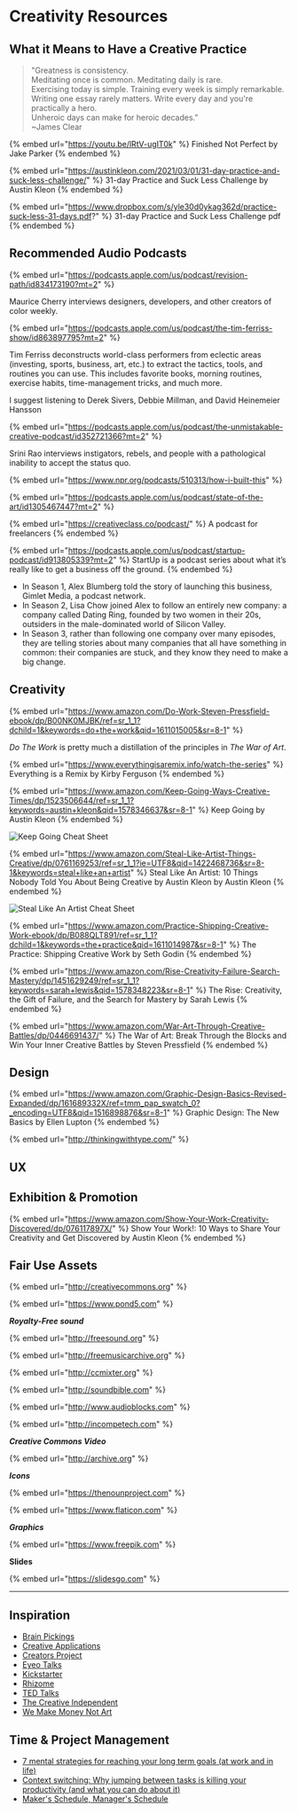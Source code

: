 # Creativity Resources

## What it Means to Have a Creative Practice

> "Greatness is consistency.\
> &#x20; Meditating once is common. Meditating daily is rare.\
> &#x20; Exercising today is simple. Training every week is simply remarkable.\
> &#x20; Writing one essay rarely matters. Write every day and you're practically a hero.\
> &#x20; Unheroic days can make for heroic decades." \
> \~James Clear

{% embed url="https://youtu.be/lRtV-ugIT0k" %}
Finished Not Perfect by Jake Parker
{% endembed %}

{% embed url="https://austinkleon.com/2021/03/01/31-day-practice-and-suck-less-challenge/" %}
31-day Practice and Suck Less Challenge by Austin Kleon
{% endembed %}

{% embed url="https://www.dropbox.com/s/yle30d0ykag362d/practice-suck-less-31-days.pdf?" %}
31-day Practice and Suck Less Challenge pdf
{% endembed %}

## Recommended Audio Podcasts

{% embed url="https://podcasts.apple.com/us/podcast/revision-path/id834173190?mt=2" %}

Maurice Cherry interviews designers, developers, and other creators of color weekly.



{% embed url="https://podcasts.apple.com/us/podcast/the-tim-ferriss-show/id863897795?mt=2" %}

Tim Ferriss deconstructs world-class performers from eclectic areas (investing, sports, business, art, etc.) to extract the tactics, tools, and routines you can use. This includes favorite books, morning routines, exercise habits, time-management tricks, and much more.

I suggest listening to Derek Sivers, Debbie Millman, and David Heinemeier Hansson

{% embed url="https://podcasts.apple.com/us/podcast/the-unmistakable-creative-podcast/id352721366?mt=2" %}

Srini Rao interviews instigators, rebels, and people with a pathological inability to accept the status quo.

{% embed url="https://www.npr.org/podcasts/510313/how-i-built-this" %}

{% embed url="https://podcasts.apple.com/us/podcast/state-of-the-art/id1305467447?mt=2" %}

{% embed url="https://creativeclass.co/podcast/" %}
A podcast for freelancers
{% endembed %}

{% embed url="https://podcasts.apple.com/us/podcast/startup-podcast/id913805339?mt=2" %}
StartUp is a podcast series about what it’s really like to get a business off the ground.
{% endembed %}

* In Season 1, Alex Blumberg told the story of launching this business, Gimlet Media, a podcast network.
* In Season 2, Lisa Chow joined Alex to follow an entirely new company: a company called Dating Ring, founded by two women in their 20s, outsiders in the male-dominated world of Silicon Valley.
* In Season 3, rather than following one company over many episodes, they are telling stories about many companies that all have something in common: their companies are stuck, and they know they need to make a big change.

## Creativity

{% embed url="https://www.amazon.com/Do-Work-Steven-Pressfield-ebook/dp/B00NK0MJBK/ref=sr_1_1?dchild=1&keywords=do+the+work&qid=1611015005&sr=8-1" %}

_Do The Work_ is pretty much a distillation of the principles in _The War of Art_.&#x20;

{% embed url="https://www.everythingisaremix.info/watch-the-series" %}
Everything is a Remix by Kirby Ferguson
{% endembed %}

{% embed url="https://www.amazon.com/Keep-Going-Ways-Creative-Times/dp/1523506644/ref=sr_1_1?keywords=austin+kleon&qid=1578346637&sr=8-1" %}
Keep Going by Austin Kleon
{% endembed %}

![Keep Going Cheat Sheet](https://miro.medium.com/max/2048/1\*Sz1lQkqKnhcWjcmy4xaxNA.jpeg)

{% embed url="https://www.amazon.com/Steal-Like-Artist-Things-Creative/dp/0761169253/ref=sr_1_1?ie=UTF8&qid=1422468736&sr=8-1&keywords=steal+like+an+artist" %}
Steal Like An Artist: 10 Things Nobody Told You About Being Creative by Austin Kleon by Austin Kleon
{% endembed %}

![Steal Like An Artist Cheat Sheet](https://bbinno.files.wordpress.com/2016/04/steal2.png?w=736)

{% embed url="https://www.amazon.com/Practice-Shipping-Creative-Work-ebook/dp/B088QLT891/ref=sr_1_1?dchild=1&keywords=the+practice&qid=1611014987&sr=8-1" %}
The Practice: Shipping Creative Work by Seth Godin
{% endembed %}

{% embed url="https://www.amazon.com/Rise-Creativity-Failure-Search-Mastery/dp/1451629249/ref=sr_1_1?keywords=sarah+lewis&qid=1578348223&sr=8-1" %}
The Rise: Creativity, the Gift of Failure, and the Search for Mastery by Sarah Lewis
{% endembed %}

{% embed url="https://www.amazon.com/War-Art-Through-Creative-Battles/dp/0446691437/" %}
The War of Art: Break Through the Blocks and Win Your Inner Creative Battles by Steven Pressfield&#x20;
{% endembed %}

## Design

{% embed url="https://www.amazon.com/Graphic-Design-Basics-Revised-Expanded/dp/161689332X/ref=tmm_pap_swatch_0?_encoding=UTF8&qid=1516898876&sr=8-1" %}
Graphic Design: The New Basics by Ellen Lupton
{% endembed %}

{% embed url="http://thinkingwithtype.com/" %}

## UX



## Exhibition & Promotion

{% embed url="https://www.amazon.com/Show-Your-Work-Creativity-Discovered/dp/076117897X/" %}
Show Your Work!: 10 Ways to Share Your Creativity and Get Discovered  by Austin Kleon
{% endembed %}

## Fair Use Assets

{% embed url="http://creativecommons.org" %}

{% embed url="https://www.pond5.com" %}

_**Royalty-Free sound**_

{% embed url="http://freesound.org" %}

{% embed url="http://freemusicarchive.org" %}

{% embed url="http://ccmixter.org" %}

{% embed url="http://soundbible.com" %}

{% embed url="http://www.audioblocks.com" %}

{% embed url="http://incompetech.com" %}

_**Creative Commons Video**_

{% embed url="http://archive.org" %}

_**Icons**_

{% embed url="https://thenounproject.com" %}

{% embed url="https://www.flaticon.com" %}

_**Graphics**_

{% embed url="https://www.freepik.com" %}

**Slides**

{% embed url="https://slidesgo.com" %}

****

## Inspiration

* [Brain Pickings](https://www.brainpickings.org)
* [Creative Applications](http://www.creativeapplications.net)
* [Creators Project](https://creators.vice.com/en\_us)
* [Eyeo Talks](https://vimeo.com/eyeofestival)
* [Kickstarter](https://www.kickstarter.com)
* [Rhizome](http://rhizome.org)
* [TED Talks](https://www.ted.com)
* [The Creative Independent](https://thecreativeindependent.com)
* [We Make Money Not Art](http://we-make-money-not-art.com)

## Time & Project Management

* [7 mental strategies for reaching your long term goals (at work and in life)](https://blog.rescuetime.com/mental-strategies-long-term-goals/)
* [Context switching: Why jumping between tasks is killing your productivity (and what you can do about it)](https://blog.rescuetime.com/context-switching/)
* [Maker's Schedule, Manager's Schedule](http://www.paulgraham.com/makersschedule.html)
